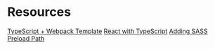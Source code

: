 # Resources

[TypeScript + Webpack Template](https://www.electronforge.io/templates/typescript-+-webpack-template)
[React with TypeScript](https://www.electronforge.io/guides/framework-integration/react-with-typescript)
[Adding SASS](https://stackoverflow.com/questions/54814308/electron-forge-with-sass)
[Preload Path](https://github.com/tgds/electrong-forge-webpack-typescript/blob/master/package.json#L42-L46)
